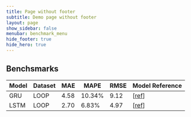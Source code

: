 ```yaml
---
title: Page without footer
subtitle: Demo page without footer
layout: page
show_sidebar: false
menubar: benchmark_menu
hide_footer: true
hide_hero: true
---
```


## Benchsmarks

| Model | Dataset | MAE | MAPE | RMSE | Model Reference |
|-------|---------|-----|------|------|-----------------|
| GRU | LOOP | 4.58 |10.34% |9.12 | [[ref](https://en.wikipedia.org/wiki/Gated_recurrent_unit)] |
| LSTM | LOOP | 2.70 | 6.83% | 4.97 | [[ref](https://en.wikipedia.org/wiki/Long_short-term_memory)] |